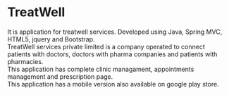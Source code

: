 # TreatWell
It is application for treatwell services. Developed using Java, Spring MVC, HTML5, jquery and Bootstrap. <br/>
TreatWell services private limited is a company operated to connect patients with doctors, doctors with pharma companies and patients with pharmacies.
<br/>This application has complete clinic managament, appointments management and prescription page.
<br/>This application has a mobile version also available on google play store.
